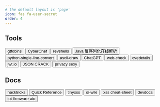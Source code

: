 ```yaml
---
# the default layout is 'page'
icon: fas fa-user-secret
order: 4
---
```


## Tools
<button onclick="loadTool('https://gtfobins.github.io/')">gtfobins</button>
<button onclick="loadTool('https://gchq.github.io/CyberChef/')">CyberChef</button>
<button onclick="loadTool('https://www.revshells.com/')">revshells</button>
<button onclick="loadTool('https://0xby.com/onlinetools/Deserial.html')">Java 反序列化在线解析</button>
<button onclick="loadTool('http://jagt.github.io/python-single-line-convert/index.html')">python-single-line-convert</button>
<button onclick="loadTool('https://tooltt.com/ascii-draw/')">ascii-draw</button>
<button onclick="loadTool('https://chat.openai.com/')">ChatGPT</button>
<button onclick="loadTool('https://web-check.as93.net/')">web-check</button>
<button onclick="loadTool('https://www.cvedetails.com/')">cvedetails</button>
<button onclick="loadTool('https://jwt.io/')">jwt.io</button>
<button onclick="loadTool('https://jsoncrack.com/editor')">JSON CRACK</button>
<button onclick="loadTool('https://privacy.sexy/')">privacy sexy</button>

## Docs
<button onclick="loadTool('https://book.hacktricks.xyz/welcome/readme')">hacktricks</button>
<button onclick="loadTool('https://quickref.cn/index.html')">Quick Reference</button>
<button onclick="loadTool('https://tinyxss.terjanq.me/index.html')">tinyxss</button>
<button onclick="loadTool('https://oi-wiki.org/')">oi-wiki</button>
<button onclick="loadTool('https://portswigger.net/web-security/cross-site-scripting/cheat-sheet')">xss cheat-sheet</button>
<button onclick="loadTool('https://devdocs.io/')">devdocs</button>
<button onclick="loadTool('https://wokough.gitbook.io/iot-firmware-aio/'）">iot-firmware-aio</button>

<iframe id="toolFrame" src="" frameborder="0" width="100%" height="800px"></iframe>

<script>
function loadTool(toolUrl) {
    var toolFrame = document.getElementById('toolFrame');
    toolFrame.src = toolUrl;
    toolFrame.style.backgroundColor = 'darkgrey';
}
</script>